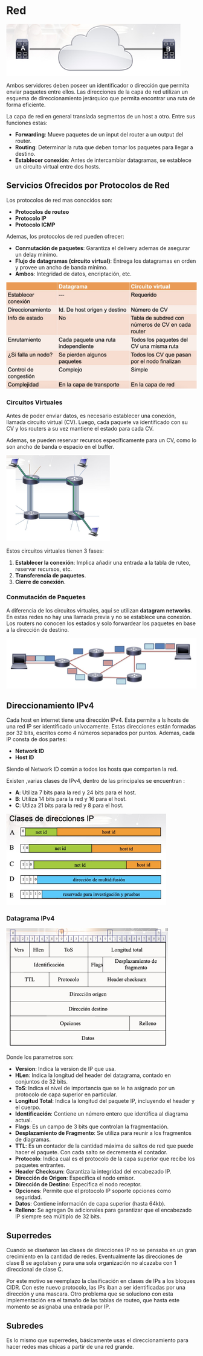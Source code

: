 # Red

<img src="Resources/07 - Red/Screen Shot 2022-05-13 at 16.53.10.jpg" alt="Screen Shot 2022-05-13 at 16.53.10" style="zoom:50%;" />

Ambos servidores deben poseer un identificador o dirección que permita enviar paquetes entre ellos. Las direcciones de la capa de red utilizan un esquema de direccionamiento jerárquico que permita encontrar una ruta de forma eficiente.

La capa de red en general translada segmentos de un host a otro. Entre sus funciones estas:

- **Forwarding**: Mueve paquetes de un input del router a un output del router.
- **Routing**: Determinar la ruta que deben tomar los paquetes para llegar a destino.
- **Establecer conexión**: Antes de intercambiar datagramas, se establece un circuito virtual entre dos hosts.

## Servicios Ofrecidos por Protocolos de Red

Los protocolos de red mas conocidos son:

- **Protocolos de routeo**
- **Protocolo IP**
- **Protocolo ICMP**

Ademas, los protocolos de red pueden ofrecer:

- **Conmutación de paquetes**: Garantiza el delivery ademas de asegurar un delay mínimo.
- **Flujo de datagramas (circuito virtual)**: Entrega los datagramas en orden y provee un ancho de banda mínimo.
- **Ambos**: Integridad de datos, encriptación, etc.

<img src="Resources/07 - Red/Screen Shot 2022-05-13 at 17.15.13.jpg" alt="Screen Shot 2022-05-13 at 17.15.13" style="zoom:50%;" />

### Circuitos Virtuales

Antes de poder enviar datos, es necesario establecer una conexión, llamada circuito virtual (CV). Luego, cada paquete va identificado con su CV y los routers a su vez mantiene el estado para cada CV.

Ademas, se pueden reservar recursos específicamente para un CV, como lo son ancho de banda o espacio en el buffer.

<img src="Resources/07 - Red/Screen Shot 2022-05-13 at 17.05.29.jpg" alt="Screen Shot 2022-05-13 at 17.05.29" style="zoom:50%;" />

Estos circuitos virtuales tienen 3 fases:

1. **Establecer la conexión**: Implica añadir una entrada a la tabla de ruteo, reservar recursos, etc.
2. **Transferencia de paquetes**.
3. **Cierre de conexión**.

### Conmutación de Paquetes

A diferencia de los circuitos virtuales, aquí se utilizan **datagram networks**. En estas redes no hay una llamada previa y no se establece una conexión. Los routers no conocen los estados y solo forwardear los paquetes en base a la dirección de destino.

<img src="Resources/07 - Red/Screen Shot 2022-05-13 at 17.12.15.jpg" alt="Screen Shot 2022-05-13 at 17.12.15" style="zoom:50%;" />

## Direccionamiento IPv4

Cada host en internet tiene una dirección IPv4. Esta permite a ls hosts de una red IP ser identificado unívocamente. Estas direcciones están formadas por 32 bits, escritos como 4 números separados por puntos. Ademas, cada IP consta de dos partes:

- **Network ID**
- **Host ID**

Siendo el Network ID común a todos los hosts que comparten la red.

Existen ,varias clases de IPv4, dentro de las principales se encuentran :

- **A**: Utiliza 7 bits para la red y 24 bits para el host.
- **B**: Utiliza 14 bits para la red y 16 para el host.
- **C**: Utliza 21 bits para la red y 8 para el host.

<img src="Resources/07 - Red/Screen Shot 2022-05-13 at 17.30.20.jpg" alt="Screen Shot 2022-05-13 at 17.30.20" style="zoom:50%;" />

### Datagrama IPv4

<img src="Resources/07 - Red/Screen Shot 2022-05-15 at 12.38.05.jpg" alt="Screen Shot 2022-05-15 at 12.38.05" style="zoom:50%;" />

Donde los parametros son:

- **Version**: Indica la version de IP que usa.
- **HLen**: Indica la longitud del header del datagrama, contado en conjuntos de 32 bits.
- **ToS**: Indica el nivel de importancia que se le ha asignado por un protocolo de capa superior en particular.
- **Longitud Total**: Indica la longitud del paquete IP, incluyendo el header y el cuerpo.
- **Identificación**: Contiene un número entero que identifica al diagrama actual.
- **Flags**: Es un campo de 3 bits que controlan la fragmentación.
- **Desplazamiento de Fragmento**: Se utiliza para reunir a los fragmentos de diagramas.
- **TTL**: Es un contador de la cantidad máxima de saltos de red que puede hacer el paquete. Con cada salto se decrementa el contador.
- **Protocolo**: Indica cual es el protocolo de la capa superior que recibe los paquetes entrantes.
- **Header Checksum**: Garantiza la integridad del encabezado IP.
- **Dirección de Origen**: Especifica el nodo emisor.
- **Dirección de Destino**: Especifica el nodo receptor.
- **Opciones**: Permite que el protocolo IP soporte opciones como seguridad.
- **Datos**: Contiene información de capa superior (hasta 64kb).
- **Relleno**: Se agregan 0s adicionales para garantizar que el encabezado IP siempre sea múltiplo de 32 bits.

## Superredes

Cuando se diseñaron las clases de direcciones IP no se pensaba en un gran crecimiento en la cantidad de redes. Eventualmente las direcciones de clase B se agotaban y para una sola organización no alcazaba con 1 direccional de clase C.

Por este motivo se reemplazo la clasificación en clases de IPs a los bloques CIDR. Con este nuevo protocolo, las IPs iban a ser identificadas por una dirección y una mascara. Otro problema que se soluciono con esta implementación era el tamaño de las tablas de routeo, que hasta este momento se asignaba una entrada por IP.

## Subredes

Es lo mismo que superredes, básicamente usas el direccionamiento para hacer redes mas chicas a partir de una red grande.

























